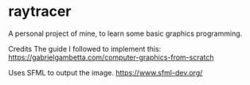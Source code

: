 # raytracer
A personal project of mine, to learn some basic graphics programming. 

Credits
The guide I followed to implement this:
https://gabrielgambetta.com/computer-graphics-from-scratch

Uses SFML to output the image.
https://www.sfml-dev.org/
